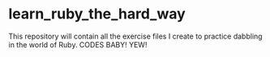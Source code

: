 # learn_ruby_the_hard_way
This repository will contain all the exercise files I create to practice dabbling in the world of Ruby. CODES BABY! YEW!
